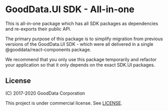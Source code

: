 # GoodData.UI SDK - All-in-one

This is all-in-one package which has all SDK packages as dependencies and re-exports their public API.

The primary purpose of this package is to simplify migration from previous versions of the GoodData.UI SDK - which were
all delivered in a single @gooddata/react-components package.

We recommend that you only use this package temporarily and refactor your application so that it only depends on the
exact SDK.UI packages.

## License

(C) 2017-2020 GoodData Corporation

This project is under commercial license. See [LICENSE](LICENSE).
